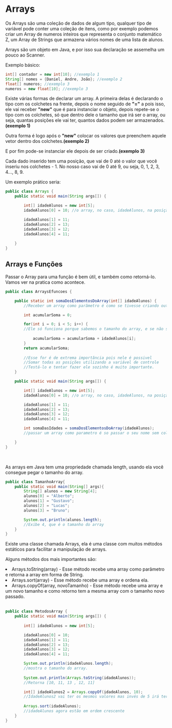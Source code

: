 <h1>Arrays</h1>
Os Arrays são uma coleção de dados de algum tipo, qualquer tipo de variável pode conter uma coleção de itens, como por exemplo podemos criar um Array de numeros inteiros que representa o conjunto matemático Z, um Array de Strings que armazena vários nomes de uma lista de alunos.

Arrays são um objeto em Java, e por isso sua declaração se assemelha um pouco ao Scanner.

Exemplo básico:

```java
int[] contador = new int[10]; //exemplo 1
String[] nomes = {Daniel, Andre, João}; //exemplo 2
float[] numeros; //exemplo 3
numeros = new float[10]; //exemplo 3
```
Existe várias formas de declarar um array. A primeira delas é declarando o tipo com os colchetes na frente, depois o nome seguido de <strong>"="</strong> a pois isso, ele vai receber <strong>"new"</strong> que é para instanciar o objeto, depois repete-se o tipo com os colchetes, só que dentro dele o tamanho que irá ser o array, ou seja, quantas posições ele vai ter, quantos dados podem ser armazenados.<strong>(exemplo 1)</strong>

Outra forma é logo após o <strong>"new"</strong> colocar os valores que preenchem aquele vetor dentro dos colchetes.<strong>(exemplo 2)</strong>

E por fim pode-se instanciar ele depois de ser criado.<strong>(exemplo 3)</strong>

Cada dado inserido tem uma posição, que vai de 0 até o valor que você inseriu nos colchetes - 1. No nosso caso vai de 0 até 9, ou seja, 0, 1, 2, 3, 4..., 8, 9.

Um exemplo prático seria:
```java
public class Arrays {
    public static void main(String args[]) {

        int[] idadeAlunos = new int[5];
        idadeAlunos[0] = 10; //o array, no caso, idadeAlunos, na posição 0 (primeira), recebe o valor de 10. 

        idadeAlunos[1] = 11;
        idadeAlunos[2] = 13;
        idadeAlunos[3] = 12;
        idadeAlunos[4] = 11;
        
    }
}
```

<h2>Arrays e Funções</h2>

Passar o Array para uma função é bem útil, e também como retorná-lo. Vamos ver na pratica como acontece.

```java
public class ArraysEfuncoes {

    public static int somaDosElementosDoArray(int[] idadeAlunos) {
        //Receber um array como parâmetro é como se tivesse criando outro array, mas sem a parta da atribuição.

        int acumularSoma = 0;

        for(int i = 0; i < 5; i++) { 
        //Ele só funciona porque sabemos o tamanho do array, e se não soubessemos?
        
            acumularSoma = acumularSoma + idadeAlunos[i];
        }
        return acumularSoma;
        
        //Esse for é de extrema importância pois nele é possivel
        //Somar todas as posições utilizando a variável de controle
        //Testá-lo e tentar fazer ele sozinho é muito importante.
    }

    public static void main(String args[]) {

        int[] idadeAlunos = new int[5];
        idadeAlunos[0] = 10; //o array, no caso, idadeAlunos, na posição 0 (primeira), recebe o valor de 10. 

        idadeAlunos[1] = 11;
        idadeAlunos[2] = 13;
        idadeAlunos[3] = 12;
        idadeAlunos[4] = 11;

        int somaDasIdades = somaDosElementosDoArray(idadeAlunos);
        //passar um array como parametro é so passar o seu nome sem colchetes nem nada.

    }
}
```
<br>

As arrays em Java tem uma propriedade chamada length, usando ela você consegue pegar o tamanho do array.
```java
public class TamanhoArray{
    public static void main(String[] args){
        String[] alunos = new String[4];
        alunos[0] = "Alberto";
        alunos[1] = "Gustavo";
        alunos[2] = "Lucas";
        alunos[3] = "Bruno";

        System.out.println(alunos.length);
        //Exibe 4, que é o tamanho do array
    }
}
```

Existe uma classe chamada Arrays, ela é uma classe com muitos métodos estáticos para facilitar a manipulação de arrays.

Alguns métodos dos mais importantes são:


<li>Arrays.toString(array) - Esse método recebe uma array como parâmetro e retorna a array em forma de String.</li> 

<li>Arrays.sort(array) - Esse método recebe uma array e ordena ela.</li>

<li>Arrays.copyOf(array, novoTamanho) - Esse método recebe uma array e um novo tamanho e como retorno tem a mesma array com o tamanho novo passado.</li>
<br>



```java
public class MetodosArray {
    public static void main(String args[]) {
        
        int[] idadeAlunos = new int[5];

        idadeAlunos[0] = 10;
        idadeAlunos[1] = 11;
        idadeAlunos[2] = 13;
        idadeAlunos[3] = 12;
        idadeAlunos[4] = 11;

        System.out.println(idadeAlunos.length);
        //mostra o tamanho do array.
        
        System.out.println(Arrays.toString(idadeAlunos));
        //Retorna [10, 11, 13 , 12, 11]

        int[] idadeAlunos2 = Arrays.copyOf(idadeAlunos, 10);
        //IdadeAlunos2 vai ter os mesmos valores mas invés de 5 irá ter 10 de tamanho.
        
        Arrays.sort(idadeAlunos);
        //idadeAlunos agora estão em ordem crescente
    }
}
